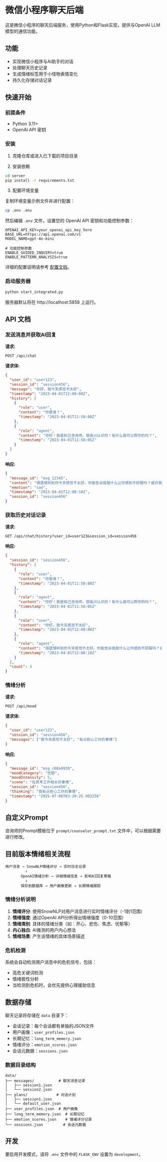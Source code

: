 # 微信小程序聊天后端

这是微信小程序的聊天后端服务，使用Python和Flask实现，提供与OpenAI LLM模型的通信功能。

## 功能

- 实现微信小程序与AI助手的对话
- 处理聊天历史记录
- 生成情绪标签用于小怪物表情变化
- 持久化存储对话记录

## 快速开始

### 前提条件

- Python 3.11+
- OpenAI API 密钥

### 安装

1. 克隆仓库或进入已下载的项目目录

2. 安装依赖

```bash
cd server
pip install -r requirements.txt
```

3. 配置环境变量

复制环境变量示例文件并进行配置：

```bash
cp .env .env
```

然后编辑 `.env` 文件，设置您的 OpenAI API 密钥和功能控制参数：

```
OPENAI_API_KEY=your_openai_api_key_here
BASE_URL=https://api.openai.com/v1
MODEL_NAME=gpt-4o-mini

# 功能控制参数
ENABLE_GUIDED_INQUIRY=true
ENABLE_PATTERN_ANALYSIS=true
```

详细的配置说明请参考 [配置文档](README_config.md)。

### 启动服务器

```bash
python start_integrated.py
```

服务器默认将在 http://localhost:5858 上运行。

## API 文档

### 发送消息并获取AI回复

**请求:**

```
POST /api/chat
```

**请求体:**

```json
{
  "user_id": "user123",
  "session_id": "session456", 
  "message": "你好，我今天感觉不太好",
  "timestamp": "2023-04-01T12:00:00Z",
  "history": [
    {
      "role": "user",
      "content": "你是谁？",
      "timestamp": "2023-04-01T11:58:00Z"
    },
    {
      "role": "agent",
      "content": "你好！我是知己咨询师，很高兴认识你！有什么我可以帮你的吗？",
      "timestamp": "2023-04-01T11:58:05Z"
    }
  ]
}
```

**响应:**

```json
{
  "message_id": "msg_12345",
  "content": "很遗憾听到你今天感觉不太好。你能告诉我是什么让你感到不舒服吗？或许我可以提供一些帮助。",
  "emotion": "sad",
  "timestamp": "2023-04-01T12:00:10Z",
  "session_id": "session456"
}
```

### 获取历史对话记录

**请求:**

```
GET /api/chat/history?user_id=user123&session_id=session456
```

**响应:**

```json
{
  "session_id": "session456",
  "history": [
    {
      "role": "user",
      "content": "你是谁？",
      "timestamp": "2023-04-01T11:58:00Z"
    },
    {
      "role": "agent",
      "content": "你好！我是知己咨询师，很高兴认识你！有什么我可以帮你的吗？",
      "timestamp": "2023-04-01T11:58:05Z"
    },
    {
      "role": "user",
      "content": "你好，我今天感觉不太好",
      "timestamp": "2023-04-01T12:00:00Z"
    },
    {
      "role": "agent",
      "content": "很遗憾听到你今天感觉不太好。你能告诉我是什么让你感到不舒服吗？或许我可以提供一些帮助。",
      "timestamp": "2023-04-01T12:00:10Z"
    }
  ],
  "count": 4
}
```

### 情绪分析

**请求:**

```
POST /api/mood
```

**请求体:**

```json
{
  "user_id": "user123",
  "session_id": "session456",
  "messages": ["我今天感觉不太好", "有点担心工作的事情"]
}
```

**响应:**

```json
{
  "message_id": "msg_c68a9920",
  "moodCategory": "忧郁",
  "moodIntensity": 5,
  "scene": "在思考工作相关的事情",
  "session_id": "session456",
  "thinking": "我有点担心工作的事情",
  "timestamp": "2025-07-06T03:20:25.903258"
}
```

## 自定义Prompt

咨询师的Prompt模板位于 `prompt/counselor_prompt.txt` 文件中，可以根据需要进行修改。

## 目前版本情绪相关流程

```
用户消息 → SnowNLP情绪评分 → 实时日志记录
         ↓
       OpenAI情绪分析 → 详细情绪信息 → 影响AI回复策略
         ↓
       保存到数据库 → 用户画像更新 → 长期情绪跟踪
```

### 情绪分析说明

1. **情绪评分**: 使用SnowNLP对用户消息进行实时情绪评分（-1到1范围）
2. **情绪强度**: 通过OpenAI API分析得出情绪强度（0-10范围）
3. **情绪类别**: 具体的情绪分类（如：开心、悲伤、焦虑、忧郁等）
4. **内心独白**: AI推测的用户内心想法
5. **情绪场景**: 产生该情绪的具体场景描述

### 危机检测

系统会自动检测用户消息中的危机信号，包括：
- 高危关键词检测
- 情绪极性分析
- 当检测到危机时，会优先提供心理援助信息

## 数据存储

聊天记录将存储在 `data` 目录下：
- 会话记录：每个会话都有单独的JSON文件
- 用户画像：`user_profiles.json`
- 长期记忆：`long_term_memory.json`
- 情绪评分：`emotion_scores.json`
- 会话元数据：`sessions.json`

### 数据目录结构

```
data/
├── messages/           # 聊天消息记录
│   ├── session1.json
│   └── session2.json
├── plans/             # 对话计划
│   ├── session1.json
│   └── default_user.json
├── user_profiles.json  # 用户画像
├── long_term_memory.json  # 长期记忆
├── emotion_scores.json    # 情绪评分记录
└── sessions.json         # 会话元数据
```

## 开发

要启用开发模式，请将 `.env` 文件中的 `FLASK_ENV` 设置为 `development`。 